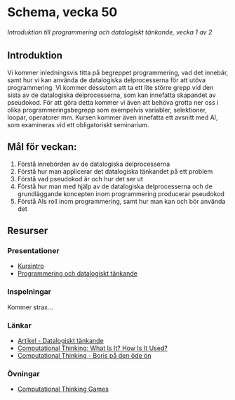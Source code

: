 # Schema, vecka 50
###### Introduktion till programmering och datalogiskt tänkande, vecka 1 av 2

## Introduktion

Vi kommer inledningsvis titta på begreppet programmering, vad det innebär, samt hur vi kan använda de datalogiska delprocesserna för att utöva programmering. Vi kommer dessutom att ta ett lite större grepp vid den sista av de datalogiska delprocesserna, som kan innefatta skapandet av pseudokod. För att göra detta kommer vi även att behöva grotta ner oss i olika programmeringsbegrepp som exempelvis variabler, selektioner, loopar, operatorer mm. Kursen kommer även innefatta ett avsnitt med AI, som examineras vid ett obligatoriskt seminarium.

## Mål för veckan:
1. Förstå innebörden av de datalogiska delprocesserna
2. Förstå hur man applicerar det datalogiska tänkandet på ett problem
3. Förstå vad pseudokod är och hur det ser ut
4. Förstå hur man med hjälp av de datalogiska delprocesserna och de grundläggande koncepten inom programmering producerar pseudokod
5. Förstå AIs roll inom programmering, samt hur man kan och bör använda det

## Resurser

### Presentationer

* [Kursintro](https://docs.google.com/presentation/d/1gKkNsgWH5oKPzhSoPRT1gDkMVkxHtGi1/edit?usp=sharing&ouid=117251319654116712560&rtpof=true&sd=true)
* [Programmering och datalogiskt tänkande](https://docs.google.com/presentation/d/1OUtxmCEAG59hPvqviQFK6MSuNVMCoWry/edit?usp=sharing&ouid=117251319654116712560&rtpof=true&sd=true)

### Inspelningar

Kommer strax...

### Länkar

* [Artikel - Datalogiskt tänkande](https://digiteket.se/kurs/du-kan-redan-datalogiskt-tankande/datalogiskt-tankande-en-definition-951.5dd26d30739ef8.20075132/)
* [Computational Thinking: What Is It? How Is It Used?](https://www.youtube.com/watch?v=qbnTZCj0ugI)
* [Computational Thinking - Boris på den öde ön](https://www.youtube.com/watch?v=dHWmnayy8MY)

### Övningar

* [Computational Thinking Games](https://github.com/fu-comp-thinking-fe24/exercise-computational-thinking-games)
